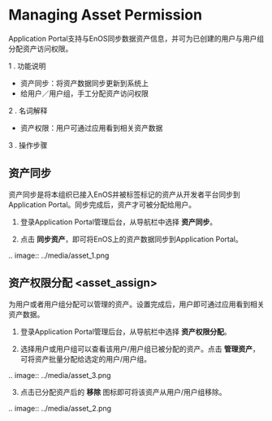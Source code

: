 # Managing Asset Permission

Application Portal支持与EnOS同步数据资产信息，并可为已创建的用户与用户组分配资产访问权限。

1 . 功能说明

- 资产同步：将资产数据同步更新到系统上
- 给用户／用户组，手工分配资产访问权限

2 . 名词解释

- 资产权限：用户可通过应用看到相关资产数据

3 . 操作步骤


## 资产同步

资产同步是将本组织已接入EnOS并被标签标记的资产从开发者平台同步到Application Portal。同步完成后，资产才可被分配给用户。

1. 登录Application Portal管理后台，从导航栏中选择 **资产同步**。

2. 点击 **同步资产**，即可将EnOS上的资产数据同步到Application Portal。

  .. image:: ../media/asset_1.png



## 资产权限分配 <asset_assign>

为用户或者用户组分配可以管理的资产。设置完成后，用户即可通过应用看到相关资产数据。

1. 登录Application Portal管理后台，从导航栏中选择 **资产权限分配**。

2. 选择用户或用户组可以查看该用户/用户组已被分配的资产。点击 **管理资产**，可将资产批量分配给选定的用户/用户组。

  .. image:: ../media/asset_3.png

3. 点击已分配资产后的 **移除** 图标即可将该资产从用户/用户组移除。

  .. image:: ../media/asset_2.png



<!-- end -->
